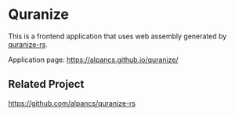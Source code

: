 # Quranize

This is a frontend application that uses web assembly generated by [quranize-rs](https://github.com/alpancs/quranize-rs).

Application page: <https://alpancs.github.io/quranize/>

## Related Project

<https://github.com/alpancs/quranize-rs>
